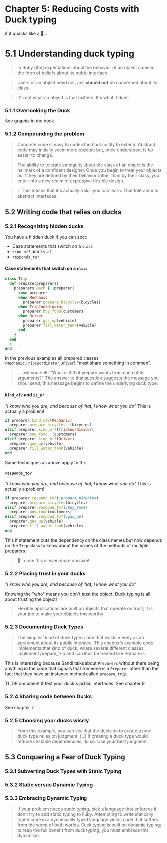# Chapter 5: Reducing Costs with Duck typing
if it quacks like a 🦆...

# 5.1 Understanding duck typing

> In Ruby [the] expectations about the behavior of an object come in the form of beliefs about its public interface.

> Users of an object need not, and **should not** be concerned about its class.

> It's not what an object is that matters. It's what it does.

### 5.1.1 Overlooking the Duck
See graphic in the book

### 5.1.2 Compounding the problem

> Concrete code is easy to understand but costly to extend. Abstract code may initially seem more obscure but, once understood, is far easier to change.

> The ability to tolerate ambiguity about the class of an object is the hallmark of a confident designer. Once you begin to treat your objects as if they are defined by their behavior rather than by their class, you enter into a new realm of expressive flexible design.

> 💡 This means that it's actually a skill you can learn. That tolerance to abstract interfaces.

## 5.2 Writing code that relies on ducks

### 5.2.1 Recognizing hidden ducks

You have a hidden duck if you can spot:
- Case statements that switch on a `class`
- `kind_of?` and `is_a?`
- `responds_to?`

#### Case statements that switch on a `class`

```ruby
class Trip
  def prepare(preparers)
    preparers.each { |preparer|
      case preparer
      when Mechanic
        preparer.prepare_bicycles(bicycles)
      when TripCoordinator
        preparer.buy_food(customers)
      when Driver
        preparer.gas_up(vehicle)
        preparer.fill_water_tank(vehicle)
      end
    }
  end
  # ...
end
```

In the previous examples all prepared classes (`Mechanic`,`TripCoordinator`,`Driver`) "must share something in common".
> ... ask yourself: "What is it that prepare wants from each of its arguments?" The answer to that question suggests the message you shoul send; this message begins to define the underlying duck type.

#### `kind_of?` and `is_a?`
_"I know who you are, and because of that, I know what you do"_ This is actually a problem!

```ruby
if preparer.kind_of?(Mechanic)
  preparer.prepare_bicycles  (bicycles)
elsif preparer.kind_of?(TripCoordinator)
  preparer.buy_food  (customers)
elsif preparer.kind_of?(Driver)
  preparer.gas_up(vehicle)
  preparer.fill_water_tank(vehicle)
end
```

Same techniques as above apply to this.

#### `responds_to?`
_"I know who you are, and because of that, I know what you do"_ This is actually a problem!

```ruby
if preparer.respond_to?(:prepare_bicycles)
  preparer.prepare_bicycles(bicycles)
elsif preparer.respond_to?(:buy_food)
  preparer.buy_food(customers)
elsif preparer.respond_to?(:gas_up)
  preparer.gas_up(vehicle)
  preparer.fill_water_tank(vehicle)
end
```

This if statement cuts the dependency on the class names but now depends on the `Trip` class to know about the names of the methods of multiple preparers.
> 🚨 To me this is even more obscure!

### 5.2.2 Placing trust in your ducks
_"I know who you are, and because of that, I know what you do"_

Knowing the "who" means you don't trust the object. Duck typing is all about trusting the object!

> Flexible applications are built on objects that operate on trust; it is your job to make your objects trustworthy

### 5.2.3 Documenting Duck Types
> The simplest kind of duck type is one that exists merely as an agreement about its public interface. This chapter’s example code implements that kind of duck, where several different classes implement prepare_trip and can thus be treated like Preparers.

This is interesting because Sandi talks about `Preparers` without there being anything in the code that signals that someone is a `Preparer` other than the fact that they have an instance method called `prepare_trip`.

TL;DR document & test your duck's public interfaces. See chapter 9

### 5.2.4 Sharing code between Ducks
See chapter 7

### 5.2.5 Choosing your ducks wisely
> From this example, you can see that the decision to create a new duck type relies on judgment. [...] If creating a duck type would reduce unstable dependencies, do so. Use your best judgment.

## 5.3 Conquering a Fear of Duck Typing
### 5.3.1 Subverting Duck Types with Static Typing
### 5.3.2 Static versus Dynamic Typing
### 5.3.3 Embracing Dynamic Typing


> If your problem needs static typing, pick a language that enforces it; don’t try to add static typing to Ruby. Attempting to write statically typed code in a dynamically typed language yields code that suffers from the worst of both worlds. Duck typing is built on dynamic typing; to reap the full benefit from duck typing, you must embrace this dynamism.
